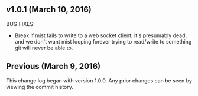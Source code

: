 ## v1.0.1 (March 10, 2016)

BUG FIXES:
  - Break if mist fails to write to a web socket client; it's presumably dead, and
  we don't want mist looping forever trying to read/write to something git will never
  be able to.

## Previous (March 9, 2016)

This change log began with version 1.0.0. Any prior changes can be seen by viewing
the commit history.
